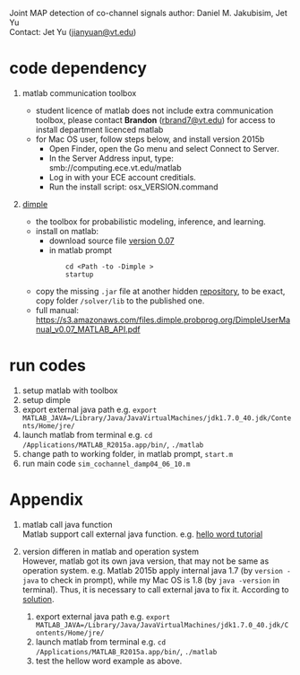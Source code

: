 Joint MAP detection of co-channel signals
author: Daniel M. Jakubisim, Jet Yu  
Contact: Jet Yu (jianyuan@vt.edu)  


# code dependency
1. matlab communication toolbox
    * student licence of matlab does not include extra communication toolbox, please contact __Brandon__ (rbrand7@vt.edu) for access to install department licenced matlab
    * for Mac OS user, follow steps below, and install version 2015b
        * Open Finder, open the Go menu and select Connect to Server.
        * In the Server Address input, type: smb://computing.ece.vt.edu/matlab
        * Log in with your ECE account creditials.
        * Run the install script: osx_VERSION.command 

2. [dimple](https://github.com/analog-garage/dimple)  
    * the toolbox for  probabilistic modeling, inference, and learning. 
    * install on matlab:
        * download source file [version 0.07](https://github.com/analog-garage/dimple/tree/release_0.07)
        * in matlab prompt
            ```
                cd <Path -to -Dimple >
                startup
            ```    
    * copy the missing `.jar` file at another hidden [repository](https://s3.amazonaws.com/files.dimple.probprog.org/dimple_v0_07.zip), to be exact, copy folder `/solver/lib` to the published one.
    * full manual: https://s3.amazonaws.com/files.dimple.probprog.org/DimpleUserManual_v0.07_MATLAB_API.pdf 




# run codes
1. setup matlab with toolbox
2. setup dimple
3. export external java path e.g. `export MATLAB_JAVA=/Library/Java/JavaVirtualMachines/jdk1.7.0_40.jdk/Contents/Home/jre/`
4. launch matlab from terminal e.g. `cd /Applications/MATLAB_R2015a.app/bin/`, `./matlab`
5. change path to working folder, in matlab prompt, `start.m`
6. run main code `sim_cochannel_damp04_06_10.m`


# Appendix
1. matlab call java function  
Matlab support call external java function. e.g. [hello word tutorial](https://www.mathworks.com/matlabcentral/answers/37185-cannot-call-java-class-from-matlab) 



2. version differen in matlab and operation system  
However, matlab got its own java version, that may not be same as operation system. e.g. Matlab 2015b apply internal java 1.7 (by `version -java` to check in prompt), while my Mac OS is 1.8 (by `java -version` in terminal). Thus, it is necessary to call external java to fix it. According to [solution](https://www.mathworks.com/matlabcentral/answers/103056-how-do-i-change-the-java-virtual-machine-jvm-that-matlab-is-using-on-macos).  
    1. export external java path e.g. `export MATLAB_JAVA=/Library/Java/JavaVirtualMachines/jdk1.7.0_40.jdk/Contents/Home/jre/`  
    2. launch matlab from terminal e.g. `cd /Applications/MATLAB_R2015a.app/bin/`, `./matlab`
    3. test the hellow word example as above.
